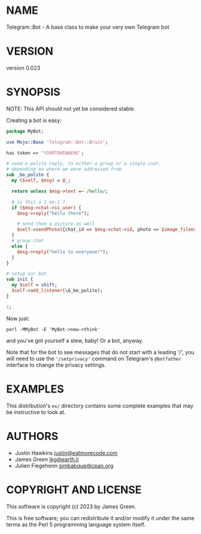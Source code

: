 # NAME

Telegram::Bot - A base class to make your very own Telegram bot

# VERSION

version 0.023

# SYNOPSIS

NOTE: This API should not yet be considered stable.

Creating a bot is easy:

```perl
package MyBot;

use Mojo::Base 'Telegram::Bot::Brain';

has token => 'YOURTOKENHERE';

# send a polite reply, to either a group or a single user,
# depending on where we were addressed from
sub _be_polite {
  my ($self, $msg) = @_;

  return unless $msg->text =~ /hello/;

  # is this a 1-on-1 ?
  if ($msg->chat->is_user) {
    $msg->reply("hello there");

    # send them a picture as well
    $self->sendPhoto({chat_id => $msg->chat->id, photo => $image_filename});
  }
  # group chat
  else {
    $msg->reply("hello to everyone!");
  }
}

# setup our bot
sub init {
  my $self = shift;
  $self->add_listener(\&_be_polite);
}

1;
```

Now just:

```
perl -MMyBot -E 'MyBot->new->think'
```

and you've got yourself a stew, baby! Or a bot, anyway.

Note that for the bot to see messages that do not start with a leading '/', you will need to use
the `'/setprivacy'` command on Telegram's `@botfather` interface to change the privacy settings.

# EXAMPLES

This distribution's `ex/` directory contains some complete examples that may be
instructive to look at.

# AUTHORS

- Justin Hawkins <justin@eatmorecode.com>
- James Green <jkg@earth.li>
- Julien Fiegehenn <simbabque@cpan.org>

# COPYRIGHT AND LICENSE

This software is copyright (c) 2023 by James Green.

This is free software; you can redistribute it and/or modify it under
the same terms as the Perl 5 programming language system itself.
